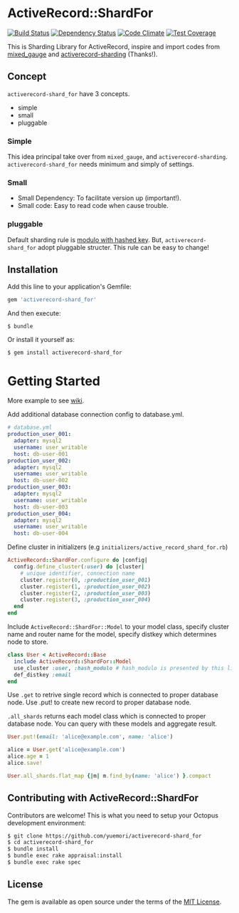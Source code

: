 # ActiveRecord::ShardFor

[![Build Status](https://travis-ci.org/yuemori/activerecord-shard_for.svg?branch=master)](https://travis-ci.org/yuemori/activerecord-shard_for) [![Dependency Status](https://gemnasium.com/badges/github.com/yuemori/activerecord-shard_for.svg)](https://gemnasium.com/github.com/yuemori/activerecord-shard_for) [![Code Climate](https://codeclimate.com/github/yuemori/activerecord-shard_for/badges/gpa.svg)](https://codeclimate.com/github/yuemori/activerecord-shard_for) [![Test Coverage](https://codeclimate.com/github/yuemori/activerecord-shard_for/badges/coverage.svg)](https://codeclimate.com/github/yuemori/activerecord-shard_for/coverage)

This is Sharding Library for ActiveRecord, inspire and import codes from [mixed_gauge](https://github.com/taiki45/mixed_gauge) and [activerecord-sharding](https://github.com/hirocaster/activerecord-sharding) (Thanks!).

## Concept

`activerecord-shard_for` have 3 concepts.

- simple
- small
- pluggable

### Simple

This idea principal take over from `mixed_gauge`, and `activerecord-sharding`. `activerecord-shard_for` needs minimum and simply of settings.

### Small

- Small Dependency: To facilitate version up (important!).
- Small code: Easy to read code when cause trouble.

### pluggable

Default sharding rule is [modulo with hashed key](https://github.com/yuemori/activerecord-shard_for/blob/master/lib/activerecord/shard_for/hash_modulo_router.rb). But, `activerecord-shard_for` adopt pluggable structer. This rule can be easy to change!

## Installation

Add this line to your application's Gemfile:

```ruby
gem 'activerecord-shard_for'
```

And then execute:

    $ bundle

Or install it yourself as:

    $ gem install activerecord-shard_for

# Getting Started

More example to see [wiki](https://github.com/yuemori/activerecord-shard_for/wiki).

Add additional database connection config to database.yml.

```yaml
# database.yml
production_user_001:
  adapter: mysql2
  username: user_writable
  host: db-user-001
production_user_002:
  adapter: mysql2
  username: user_writable
  host: db-user-002
production_user_003:
  adapter: mysql2
  username: user_writable
  host: db-user-003
production_user_004:
  adapter: mysql2
  username: user_writable
  host: db-user-004
```

Define cluster in initializers (e.g `initializers/active_record_shard_for.rb`)

```ruby
ActiveRecord::ShardFor.configure do |config|
  config.define_cluster(:user) do |cluster|
    # unique identifier, connection name
    cluster.register(0, :production_user_001)
    cluster.register(1, :production_user_002)
    cluster.register(2, :production_user_003)
    cluster.register(3, :production_user_004)
  end
end
```

Include `ActiveRecord::ShardFor::Model` to your model class, specify cluster name and router name for the model, specify distkey which determines node to store.

```ruby
class User < ActiveRecord::Base
  include ActiveRecord::ShardFor::Model
  use_cluster :user, :hash_modulo # hash_modulo is presented by this library.
  def_distkey :email
end
```

Use `.get` to retrive single record which is connected to proper database node. Use .put! to create new record to proper database node.

`.all_shards` returns each model class which is connected to proper database node. You can query with these models and aggregate result.

```ruby
User.put!(email: 'alice@example.com', name: 'alice')

alice = User.get('alice@example.com')
alice.age = 1
alice.save!

User.all_shards.flat_map {|m| m.find_by(name: 'alice') }.compact
```

## Contributing with ActiveRecord::ShardFor

Contributors are welcome! This is what you need to setup your Octopus development environment:

```sh
$ git clone https://github.com/yuemori/activerecord-shard_for
$ cd activerecord-shard_for
$ bundle install
$ bundle exec rake appraisal:install
$ bundle exec rake spec
```

## License

The gem is available as open source under the terms of the [MIT License](http://opensource.org/licenses/MIT).

